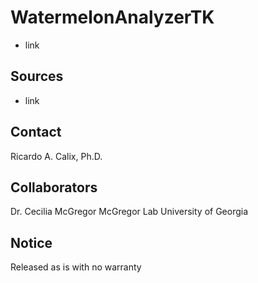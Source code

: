# WatermelonAnalyzerTK

* link

## Sources

* link

## Contact

Ricardo A. Calix, Ph.D.

## Collaborators

Dr. Cecilia McGregor <space>
McGregor Lab
University of Georgia

## Notice

Released as is with no warranty
